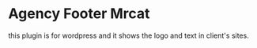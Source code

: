 # Agency Footer Mrcat
this plugin is for wordpress and it shows the logo and text in client's sites.
